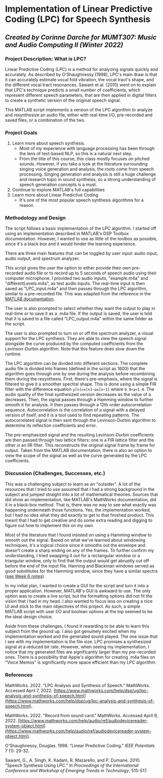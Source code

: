 # Implementation of Linear Predictive Coding (LPC) for Speech Synthesis

## *Created by Corinne Darche for MUMT307: Music and Audio Computing II (Winter 2022)*

### Project Description: What is LPC?

Linear Predictive Coding (LPC) is a method for analyzing signals quickly and accurately. As described by O'Shaughnessy (1998), LPC's main draw is that it can accurately estimate vocal fold vibration, the vocal tract's shape, and the different vocal tract resonances. Sawant et al. (2010) went on to explain that LPC's technique predicts a small number of coefficients, which represent different speech parameters, that are then applied in digital filters to create a synthetic version of the original speech signal.
	
This MATLAB script implements a version of the LPC algorithm to analyze and resynthesize an audio file, either with real-time I/O, pre-recorded and saved files, or a combination of the two.

### Project Goals

1. Learn more about speech synthesis. 
   - Most of my experience with language processing has been through the lens of text-based NLP, so this is a natural next step.
   - From the title of this course, this class mostly focuses on pitched sounds. However, if you take a look at the literature surrounding singing voice generation and analysis, the roots come from speech processing. Singing generation and analysis is still a huge challenge and research topic in sound synthesis, so a strong understanding of speech generation concepts is a must.
2. Continue to explore MATLAB's full capabilities
3. Learn more about Linear Predictive Coding
   - It's one of the most popular speech synthesis algorithms for a reason.

### Methodology and Design

The script follows a basic implementation of the LPC algorithm. I started off using an implementation described in MATLAB's DSP Toolbox documentation. However, I wanted to use as little of the toolbox as possible, since it's a black box and it would hinder the learning experience. 
	
There are three main features that can be toggled by user input: audio input, audio output, and spectrum analyzer.

This script gives the user the option to either provide their own pre-recorded audio file or to record up to 5 seconds of speech audio using their computer microphone. I provided two audio inputs, "example.m4a" and "differentLevels.m4a", as test audio inputs. The real-time input is then saved as "LPC_input.m4a" and then passes through the LPC algorithm, similar to a pre-recorded file. This was adapted from the reference in the [MATLAB documentation](https://www.mathworks.com/help/audio/ref/audiodevicereader-system-object.html).

The user is also prompted to select whether they want the output to play in real-time or to save it as a .m4a file. If the output is saved, the user is told that it is saved to a file called "LPC_output.m4a" within the same folder as the script.

The user is also prompted to turn on or off the spectrum analyzer, a visual support for the LPC synthesis. They are able to view the speech signal alongside the curve produced by the computed coefficients from the Levinson-Durbin algorithm. Note that this feature does slow down the runtime.
	
The LPC algorithm can be divided into different sections. The complete audio file is divided into frames (defined in the script as 1600) that the algorithm goes through one by one during the analysis before recombining them during the resynthesis. First, there's pre-emphasis, where the signal is filtered to give it a smoother spectral shape. This is done using a simple FIR filter with the difference equation `y[n]=x[n]−ax[n−1]` where `0.9<a<1.0`. The audio quality of the final synthesized version decreases as the value of a decreases. Then, the signal passes through a Hamming window to further smooth it for analysis. It then passes through a 12th order autocorrelation sequence. Autocorrelation is the correlation of a signal with a delayed version of itself, and it is a tool used to find repeating patterns. The autocorrelated signal is then sent through the Levinson-Durbin algorithm to determine its reflection coefficients and error.
	
The pre-emphasized signal and the resulting Levinson-Durbin coefficients are then passed through two lattice filters: one is a FIR lattice filter and the other is an IIR filter. This reconstructs the original signal frame by frame for output. Taken from the MATLAB documentation, there is also an option to view the scope of the signal as well as the curve generated by the LPC coefficients.

### Discussion (Challenges, Successes, etc.)

This was a challenging subject to learn as an "outsider". A lot of the resources that I tried to use assumed that I had a strong background in the subject and jumped straight into a lot of mathematical theories. Sources that did show an implementation, like MATLAB's MathWorks documentation, did it in a black-box method. That is, there was no way to see what exactly was happening underneath those functions. Yes, the implementation worked, but I had no idea what they did exactly to get to that finished product. This meant that I had to get creative and do some extra reading and digging to figure out how to implement this on my own.
	
Most of the literature that I found insisted on using a Hamming window to smooth out the signal. Based on what we've learned about windowing techniques, it's a logical choice since it smooths out the envelope and doesn't create a sharp ending on any of the frames. To further confirm my understanding, I tried swapping it out for a rectangular window or a triangular window, only to find that the output would get abruptly cut off before the end of the input file. Hanning and Blackman windows served as good substitutes for the Hamming window, since they have a similar spectra ([see Week 6 notes](https://www.music.mcgill.ca/~gary/307/week6/node12.html)). 
	
In my initial plan, I wanted to create a GUI for the script and turn it into a proper application. However, MATLAB's GUI is awkward to use. The only option was to create a live script, but the formatting options did not fit the vision that I had in my head. I also wanted to focus less on creating a nice UI and stick to the main objectives of this project. As such, a simple MATLAB script with user I/O and boolean options at the top seemed to be the ideal design choice.
	
Aside from these challenges, I found it rewarding to be able to learn this subject from the ground up. I also got genuinely excited when my implementation worked and the generated sound played. The one issue that I see with my implementation is the file size. LPC promises a synthesized signal at a reduced bit rate. However, when seeing my implementation, I notice that my generated files are significantly larger than my pre-recorded ones. There is a possibility that Apple's algorithm for creating .m4a files on "Voice Memos" is significantly more space efficient than my LPC algorithm.

### References

MathWorks. 2022. "LPC Analysis and Synthesis of Speech." MathWorks. Accessed April 7, 2022. [https://www.mathworks.com/help/dsp/ug/lpc-analysis-and-synthesis-of-speech.html](https://www.mathworks.com/help/dsp/ug/lpc-analysis-and-synthesis-of-speech.html).

MathWorks. 2022. "Record from sound card." MathWorks. Accessed April 9, 2022. [https://www.mathworks.com/help/audio/ref/audiodevicereader-system-object.html](https://www.mathworks.com/help/audio/ref/audiodevicereader-system-object.html).

O'Shaughnessy, Douglas. 1998. "Linear Predictive Coding." *IEEE Potentials* 7 (1): 29-32.

Sawant, G., A. Singh, K. Kadam, R. Mazarello, and P. Dumane. 2010. "Speech Synthesis Using LPC." In *Proceedings of the International Conference and Workshop of Emerging Trends in Technology*, 515-517.

